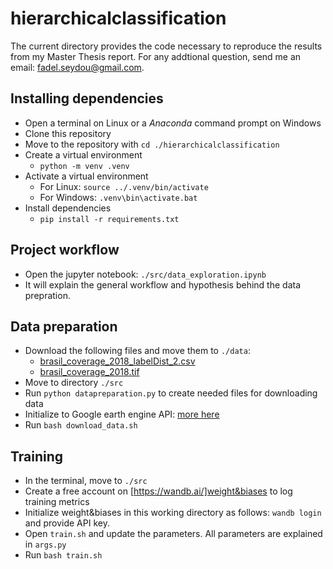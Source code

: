 # hierarchicalclassification
The current directory provides the code necessary to reproduce the results from my Master Thesis report.
For any addtional question, send me an email: fadel.seydou@gmail.com.

## Installing dependencies
- Open a terminal on Linux or a _Anaconda_ command prompt on Windows
- Clone this repository
- Move to the repository with ```cd ./hierarchicalclassification```
- Create a virtual environment
    - ```python -m venv .venv```
- Activate a virtual environment 
    - For Linux: ```source ../.venv/bin/activate```
    - For Windows: ```.venv\bin\activate.bat```
- Install dependencies
    - ```pip install -r requirements.txt```

## Project workflow
- Open the jupyter notebook: ```./src/data_exploration.ipynb```
- It will explain the general workflow and hypothesis behind the data prepration.

## Data preparation
- Download the following files and move them to ```./data```:
    - [brasil_coverage_2018_labelDist_2.csv](https://1drv.ms/u/s!ArkwIkcloZytkdd_Dae2862tU5KSNA?e=E55c5w)
    - [brasil_coverage_2018.tif](https://1drv.ms/i/s!ArkwIkcloZytjcF6JAnR2pBZgJ41vw?e=QCt5PQ)
- Move to directory ```./src```
- Run ```python datapreparation.py``` to create needed files for downloading data
- Initialize to Google earth engine API: [more here](https://developers.google.com/earth-engine/guides/python_install#authentication)
- Run ```bash download_data.sh```

## Training
- In the terminal, move to ```./src```
- Create a free account on [https://wandb.ai/]weight&biases to log training metrics
- Initialize weight&biases in this working directory as follows: ```wandb login``` and provide API key.
- Open ```train.sh``` and update the parameters. All parameters are explained in ```args.py```
- Run ```bash train.sh```